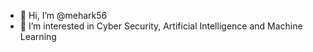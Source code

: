 - 👋 Hi, I’m @mehark56
- 👀 I’m interested in Cyber Security, Artificial Intelligence and Machine Learning

<!---
mehark56/mehark56 is a ✨ special ✨ repository because its `README.md` (this file) appears on your GitHub profile.
You can click the Preview link to take a look at your changes.
--->
